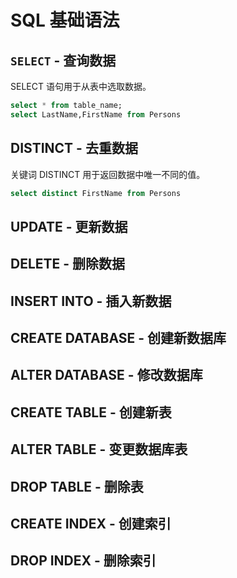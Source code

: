 # SQL 基础语法

## `SELECT` - 查询数据
SELECT 语句用于从表中选取数据。
```SQL
select * from table_name;
select LastName,FirstName from Persons
```
## DISTINCT - 去重数据
关键词 DISTINCT 用于返回数据中唯一不同的值。
```SQL
select distinct FirstName from Persons
```
## UPDATE - 更新数据
## DELETE - 删除数据
## INSERT INTO - 插入新数据
## CREATE DATABASE - 创建新数据库
## ALTER DATABASE - 修改数据库
## CREATE TABLE - 创建新表
## ALTER TABLE - 变更数据库表
## DROP TABLE - 删除表
## CREATE INDEX - 创建索引
## DROP INDEX - 删除索引